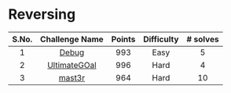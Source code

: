 # Reversing

|S.No.| Challenge Name | Points | Difficulty |# solves|
|:---:|:--------------:|:------:|:----------:|:------:|
|1| [Debug](Debug/)| 993 | Easy  |5       |
|2| [UltimateGOal](UltimateGOal/)| 996 | Hard |4   |
|3|[mast3r](mast3r/)|964| Hard| 10|
